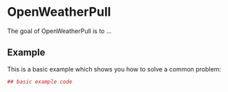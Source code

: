 # OpenWeatherPull

The goal of OpenWeatherPull is to ...

## Example

This is a basic example which shows you how to solve a common problem:

``` r
## basic example code
```
